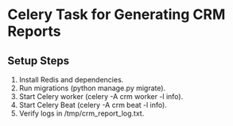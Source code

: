 # Celery Task for Generating CRM Reports

## Setup Steps

1. Install Redis and dependencies.
2. Run migrations (python manage.py migrate).
3. Start Celery worker (celery -A crm worker -l info).
4. Start Celery Beat (celery -A crm beat -l info).
5. Verify logs in /tmp/crm_report_log.txt.
